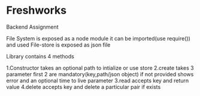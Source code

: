 # Freshworks
Backend Assignment

File System is exposed as a node module it can be imported(use require()) and used
File-store is exposed as json file

Library contains 4 methods

1.Constructor takes an optional path to intialize or use store 
2.create takes 3 parameter first 2 are mandatory(key,path/json object) if not provided shows error and an optional time to live parameter
3.read accepts key and return value
4.delete accepts key and delete a particular pair if exists
